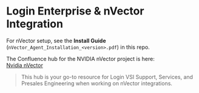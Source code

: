 # Login Enterprise & nVector Integration

For nVector setup, see the **Install Guide** (`nVector_Agent_Installation_<version>.pdf`) in this repo.

The Confluence hub for the NVIDIA nVector project is here:  
[Nvidia nVector](https://loginvsi.atlassian.net/wiki/spaces/FS1/pages/3109978113/Nvidia+nVector)

> This hub is your go-to resource for Login VSI Support, Services, and Presales Engineering when working on nVector integrations.
